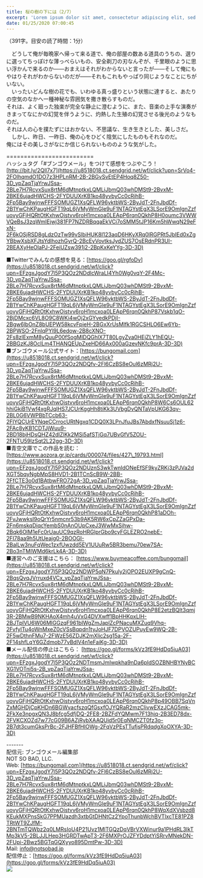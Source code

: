 ```yaml
---
title: 桜の樹の下には（2/7）
excerpt: 'Lorem ipsum dolor sit amet, consectetur adipiscing elit, sed do eiusmod tempor incididunt ut labore et dolore magna aliqua. Praesent elementum facilisis leo vel fringilla est ullamcorper eget. At imperdiet dui accumsan sit amet nulla facilisi morbi tempus.'
date: 01/25/2020 07:00:45
---
```


（391字。目安の読了時間：1分）  
  
　どうして俺が毎晩家へ帰って来る道で、俺の部屋の数ある道具のうちの、選りに選ってちっぽけな薄っぺらいもの、安全剃刀の刃なんぞが、千里眼のように思い浮かんで来るのか――おまえはそれがわからないと言ったが――そして俺にもやはりそれがわからないのだが――それもこれもやっぱり同じようなことにちがいない。  
　いったいどんな樹の花でも、いわゆる真っ盛りという状態に達すると、あたりの空気のなかへ一種神秘な雰囲気を撒き散らすものだ。  
それは、よく廻った独楽が完全な静止に澄むように、また、音楽の上手な演奏がきまってなにかの幻覚を伴うように、灼熱した生殖の幻覚させる後光のようなものだ。  
それは人の心を撲たずにはおかない、不思議な、生き生きとした、美しさだ。  
　しかし、昨日、一昨日、俺の心をひどく陰気にしたものもそれなのだ。  
俺にはその美しさがなにか信じられないもののような気がした。  
  
\=========================  
ハッシュタグ「#ブンゴウメール」をつけて感想をつぶやこう！　  
[http://bit.ly/2Qll7x7](https://u8518018.ct.sendgrid.net/wf/click?upn=SrVo4-2FOlhqmdO1DO7z3HPLnRM-2B-2BGvSvEtEP4Hoq8Z50-3D_ypZaqTjaYrwJSsa-2BLe7H7RcvxSux8rtM6dMtnptkxLQMLiJbmQ03whDMSt9-2BvxM-2BKE6ujadHWCHS-2FYDUUXrKB1ko48yvbyCc0cRihB-2Fp5Bay9wjnwFFFSOMUGZ1XsQFLW96vktbWS-2ByJdT-2FnJbdDf-2B1YwChKPaugHGFT19qL6jVMyWmGle9uF1NTAGYstEgX3LSorE9OmIgnZzfuovyGFjHQRtOtKxhwOistvv6roH1mcxoa0LEApP6rqn0QkhP8H0oumc3VWWVQeBsJ3zqWmIEjwj381FP7NZDRBqqaEkVCi7oSMM5tJP16Km5hWwqN29eFxN-2F6kOSjRSD8gLdzOzTw99vSlbiHUK8I123aqD6HKyXRq0lRGPRt5JbIEd0xZgYBbwXsbXFJtsYdIhozhGyrQ-2BcEyVovtksJydZUS7OsERdnPR3UI-2BEAXyHeOlaPJ-2FeiUZsw391j2-2BpKxKeYYg-3D-3D)  
  
■Twitterでみんなの感想を見る：[https://goo.gl/rgfoDv](https://u8518018.ct.sendgrid.net/wf/click?upn=EFzgxJgodY7l5P3QOz2NDdlcWraLI4Yh0Wg0vqY-2F4Mc-3D_ypZaqTjaYrwJSsa-2BLe7H7RcvxSux8rtM6dMtnptkxLQMLiJbmQ03whDMSt9-2BvxM-2BKE6ujadHWCHS-2FYDUUXrKB1ko48yvbyCc0cRihB-2Fp5Bay9wjnwFFFSOMUGZ1XsQFLW96vktbWS-2ByJdT-2FnJbdDf-2B1YwChKPaugHGFT19qL6jVMyWmGle9uF1NTAGYstEgX3LSorE9OmIgnZzfuovyGFjHQRtOtKxhwOistvv6roH1mcxoa0LEApP6rqn0QkhP87Vskb1qO-2BjDMcxc6VL8O9C8WKi4wOj2xGYvedkPDjI-2Bgw6lbOnZ8bUEPW58kcvFpieH-2BGxXrUsMlfk1RGCSHLO6Ew6Yb-2BPWSO-2FnlqPYl9L6edow-2B8cXNO-2Fs8zlExmM8yQuuP00fSogMlDQGhlX7T80LgyZva0HEjZLY1hEQU-2BBGzKJ8OclLm4THANQEUpZxeHD66Ax000aGzevNKfc9prA-3D-3D)  
■ブンゴウメール公式サイト：[https://bungomail.com](https://u8518018.ct.sendgrid.net/wf/click?upn=EFzgxJgodY7l5P3QOz2NDQfv-2Fl6CzBS8eOul6zMRj2U-3D_ypZaqTjaYrwJSsa-2BLe7H7RcvxSux8rtM6dMtnptkxLQMLiJbmQ03whDMSt9-2BvxM-2BKE6ujadHWCHS-2FYDUUXrKB1ko48yvbyCc0cRihB-2Fp5Bay9wjnwFFFSOMUGZ1XsQFLW96vktbWS-2ByJdT-2FnJbdDf-2B1YwChKPaugHGFT19qL6jVMyWmGle9uF1NTAGYstEgX3LSorE9OmIgnZzfuovyGFjHQRtOtKxhwOistvv6roH1mcxoa0LEApP6rqn0QkhP8W6Cs6OUL62hhiGkiB1Vwf4xgRJqlHS7JCUrKggHh8tiKk3UVbgDvQNTaVpUKG63qv-2BL0G6VWPBbTCcb63-2FlYQCUrEYNqeCCrrocURtNgxq1CDQ0X3LPnJfuJBs7AbdxfNsuuSj1z6-2FAc8yKB1CDTJjWuu9-2BD18bjHDsQHZ42dlZlKk2MSi5afSTjGq7UBvGfV5ZOU-2FNTU59lzSqt2L22gg-3D-3D)  
■青空文庫でこの作品を読む：[https://www.aozora.gr.jp/cards/000074/files/427\_19793.html](https://u8518018.ct.sendgrid.net/wf/click?upn=EFzgxJgodY7l5P3QOz2NDUznS3wkTwnIdONeEfSF9kyZRKj3zPJVa2dXGT5bqyNgbMpS8HVD1-2B1TCnScB9W-2BB-2FfCTE3o0d1BAtbwFRO72gA-3D_ypZaqTjaYrwJSsa-2BLe7H7RcvxSux8rtM6dMtnptkxLQMLiJbmQ03whDMSt9-2BvxM-2BKE6ujadHWCHS-2FYDUUXrKB1ko48yvbyCc0cRihB-2Fp5Bay9wjnwFFFSOMUGZ1XsQFLW96vktbWS-2ByJdT-2FnJbdDf-2B1YwChKPaugHGFT19qL6jVMyWmGle9uF1NTAGYstEgX3LSorE9OmIgnZzfuovyGFjHQRtOtKxhwOistvv6roH1mcxoa0LEApP6rqn0QkhP81aDOh-2FvJwwksI9oQrYr5nmcnr53b9AK5RW6xCpZZaGPxDa-2Fn6mskqDiqcYembS0nAnOUpCxeJ3WwMxSihw-2Bqk6OlM1eFc0rUauUC9qzRoHRGlprGbo9cyFGLEZRO2nebE-2FI78aa9h5UtUeajg0-2BOOGI-2BalLw3nuFqWec1zxfUwzdd5EV1UUuRw5BR3bemu70ew7SA-2Bo3nTMIWMd6krLk4A-3D-3D)  
■運営へのご支援はこちら： [https://www.buymeacoffee.com/bungomail](https://u8518018.ct.sendgrid.net/wf/click?upn=EFzgxJgodY7l5P3QOz2NDWP5qN7Pkuly2jOPO2EUXP9gCnQ-2BqsQvqJVrruxd4VCx_ypZaqTjaYrwJSsa-2BLe7H7RcvxSux8rtM6dMtnptkxLQMLiJbmQ03whDMSt9-2BvxM-2BKE6ujadHWCHS-2FYDUUXrKB1ko48yvbyCc0cRihB-2Fp5Bay9wjnwFFFSOMUGZ1XsQFLW96vktbWS-2ByJdT-2FnJbdDf-2B1YwChKPaugHGFT19qL6jVMyWmGle9uF1NTAGYstEgX3LSorE9OmIgnZzfuovyGFjHQRtOtKxhwOistvv6roH1mcxoa0LEApP6rqn0QkhP8E2etzBQIt3qmj3R-2BMwB9NKHAoX4mh4uVxG4DVXwff1BpHHKpxLlH-2BJTplVU6W06MIGGzqF961bIWgZmJaplZcPNacuMXZuq9Vhq-2FvfylTu4oWnMxeZ0cVSsBqpdn1tyJoHJF7DPVOZUPuyEw9WQ-2B-2F5wDthnFMu7-2FWzE56ZDJK2mXlic2sg15a-2F-2F14shfLqY6GZdmob77vBdlV4n1eFaiKg-3D-3D)  
■メール配信の停止はこちら： [https://goo.gl/forms/kVz3fE9HdDq5iuA03](https://u8518018.ct.sendgrid.net/wf/click?upn=EFzgxJgodY7l5P3QOz2NDTmsmJmIwpkha9nDa6pIdSOZBNHBYNyBCXG1VOTni5s-2B_ypZaqTjaYrwJSsa-2BLe7H7RcvxSux8rtM6dMtnptkxLQMLiJbmQ03whDMSt9-2BvxM-2BKE6ujadHWCHS-2FYDUUXrKB1ko48yvbyCc0cRihB-2Fp5Bay9wjnwFFFSOMUGZ1XsQFLW96vktbWS-2ByJdT-2FnJbdDf-2B1YwChKPaugHGFT19qL6jVMyWmGle9uF1NTAGYstEgX3LSorE9OmIgnZzfuovyGFjHQRtOtKxhwOistvv6roH1mcxoa0LEApP6rqn0QkhP8p49OBB7SqVnZxMGHDjCpKHDn6BGWvacfszqQfGsxfOJYQRaR2mzClivwEXzJCAG5mk-2FkXe3npgxQN3J8bfcg5dfjDQ-2FE8-2BZFdYQMwm7F13hjq-2B3ED78dx-2FVKCXOZd7w77cG09B6AZjRybXAAQUid5r0EqNMCZT0fz3o-2B7dt3cumGksPrBc-2FJHFBfHIOWg-2FqVzPEsTTufjsPRdqdgXoOXYA-3D-3D)  
  
\-------  
配信元: ブンゴウメール編集部  
NOT SO BAD, LLC.  
Web: [https://bungomail.com](https://u8518018.ct.sendgrid.net/wf/click?upn=EFzgxJgodY7l5P3QOz2NDQfv-2Fl6CzBS8eOul6zMRj2U-3D_ypZaqTjaYrwJSsa-2BLe7H7RcvxSux8rtM6dMtnptkxLQMLiJbmQ03whDMSt9-2BvxM-2BKE6ujadHWCHS-2FYDUUXrKB1ko48yvbyCc0cRihB-2Fp5Bay9wjnwFFFSOMUGZ1XsQFLW96vktbWS-2ByJdT-2FnJbdDf-2B1YwChKPaugHGFT19qL6jVMyWmGle9uF1NTAGYstEgX3LSorE9OmIgnZzfuovyGFjHQRtOtKxhwOistvv6roH1mcxoa0LEApP6rqn0QkhP8WqXdXVsbzd8KEukMXPnsSkG7PPMUazdh3xtbGtDHNtCz2YpoThunbWchBVTlxcTE81PZ8TRtWT9ZJfM-2BNTmTQWbz2q0LMRsIoU4P21Uvz1MlTGQzDqVBrVXWinur9a1PHdRL3IkTMp3kV5-2BLJJLHep3HGRDTwApT3-2F6MXPrOJZFYDdptYiSRrvMNekDN-2FUpi-2Bwz5BGTqGQXyyo895DmtPw-3D-3D)  
Mail: info@notsobad.jp  
配信停止：[https://goo.gl/forms/kVz3fE9HdDq5iuA03](https://goo.gl/forms/kVz3fE9HdDq5iuA03)  
![](https://u8518018.ct.sendgrid.net/wf/open?upn=ypZaqTjaYrwJSsa-2BLe7H7RcvxSux8rtM6dMtnptkxLQMLiJbmQ03whDMSt9-2BvxM-2BKE6ujadHWCHS-2FYDUUXrKB1ko48yvbyCc0cRihB-2Fp5Bay9wjnwFFFSOMUGZ1XsQFLW96vktbWS-2ByJdT-2FnJbdDf-2B1YwChKPaugHGFT19qL6jVMyWmGle9uF1NTAGYstEgX3LSorE9OmIgnZzfuovyGFjHQRtOtKxhwOistvv6roH1mcxoa0LEApP6rqn0QkhP81-2FBvK5Wdcu1w0TkRa803Of9Nvt4eeknSBQrCsdwWcjNbIPR54PxK7mgmMxoyrKdVI-2BZwroGy7sJkD3KphQ1ZyrVi80AHEAomvPPN4eg9QkO1DEdaohDAd2ziAz-2BIKmmcRlZy2B-2FoO-2BndgRBqDXChKPn9jwizl8MqWlQQZuVzMDta1qmtJe-2BQpjsPM12C0CdVceTCtFLFRU9nXArMfYFvDR58jLqcVDw5E13FdR7XVrM-3D)